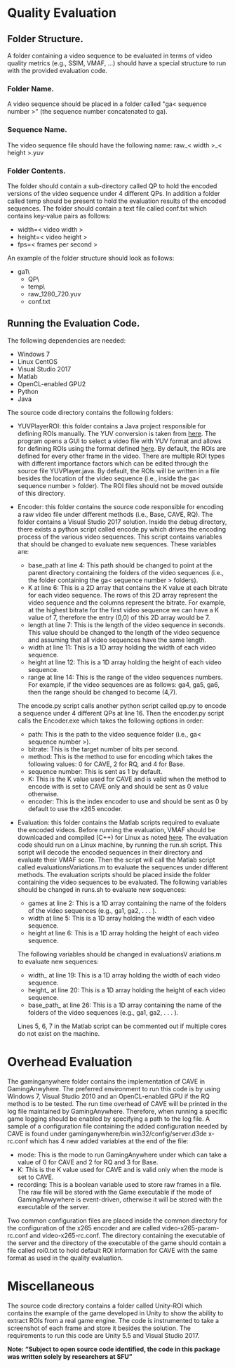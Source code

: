# Quality Evaluation

## Folder Structure. 
A folder containing a video sequence to be evaluated in terms of video quality metrics (e.g., SSIM, VMAF, ...) should have a special structure to run with the provided evaluation code.

### Folder Name. 

A video sequence should be placed in a folder called "ga< sequence number >" (the sequence number 
concatenated to ga).
### Sequence Name. 

The video sequence file should have the following name: raw_< width >_< height >.yuv
### Folder Contents. 

The folder should contain a sub-directory called QP to hold the encoded versions of the video sequence under 4 different QPs. In addition a folder called temp should be present to hold the evaluation results of the encoded sequences. The folder should contain a text file called conf.txt which contains key-value
pairs as follows:
- width=< video width >
- height=< video height >
- fps=< frames per second >

An example of the folder structure should look as follows:
- ga1\
  - QP\
  - temp\
  - raw_1280_720.yuv
  - conf.txt

## Running the Evaluation Code. 

The following dependencies are needed:
- Windows 7
- Linux CentOS
- Visual Studio 2017
- Matlab
- OpenCL-enabled GPU2
- Python
- Java

The source code directory contains the following folders:
- YUVPlayerROI: this folder contains a Java project responsible for defining ROIs manually. The YUV conversion is taken from [here](https://github.com/luuvish/java-yuv-viewer). The program opens a GUI to select a video file with YUV format and allows for defining ROIs using the format defined [here](https://github.com/AlexeyAB/darknet#how-to-train-to-detect-your-custom-objects). By default, the ROIs are defined for every other frame in the video. There are multiple ROI types with different importance factors which can be edited through the source file YUVPlayer.java. By default, the ROIs will be written in a file besides the location of the video sequence (i.e., inside the ga< sequence number > folder). The ROI files
should not be moved outside of this directory.
- Encoder: this folder contains the source code responsible for encoding a raw video file under different methods (i.e., Base, CAVE, RQ). The folder contains a Visual Studio 2017 solution. Inside the debug directory, there exists a python script called encode.py which drives the encoding process of the various video sequences. This script contains variables that should be changed to evaluate new sequences. These
variables are:
  - base_path at line 4: This path should be changed to point at the parent directory containing the folders of the video sequences (i.e., the folder containing the ga< sequence number > folders).
  - K at line 6: This is a 2D array that contains the K value at each bitrate for each video sequence. The rows of this 2D array represent the video sequence and the columns represent the bitrate. For example, at the highest bitrate for the first video sequence we can have a K value of 7, therefore the entry (0,0) of this 2D array would be 7.
  - length at line 7: This is the length of the video sequence
in seconds. This value should be changed to the length of
the video sequence and assuming that all video sequences
have the same length.
  - width at line 11: This is a 1D array holding the width of
each video sequence.
  - height at line 12: This is a 1D array holding the height of
each video sequence.
  - range at line 14: This is the range of the video sequences
numbers. For example, if the video sequences are as follows: ga4, ga5, ga6, then the range should be changed
to become (4,7).

  The encode.py script calls another python script called qp.py to encode a sequence under 4 different QPs at line 16. Then the encoder.py script calls the Encoder.exe which takes the following options in order:

  - path: This is the path to the video sequence folder (i.e., ga< sequence number >).
  - bitrate: This is the target number of bits per second.
  - method: This is the method to use for encoding which takes the following values: 0 for CAVE, 2 for RQ, and 4 for Base.
  - sequence number: This is sent as 1 by default.
  - K: This is the K value used for CAVE and is valid when the method to encode with is set to CAVE only and should be sent as 0 value otherwise.
  - encoder: This is the index encoder to use and should be sent as 0 by default to use the x265 encoder.

- Evaluation: this folder contains the Matlab scripts required to evaluate the encoded videos. Before running the evaluation, VMAF should be downloaded and compiled (C++) for Linux as noted [here](https://github.com/Netflix/vmaf). The evaluation code should run on a Linux machine, by running the run.sh script. This script will decode the encoded sequences in their directory and evaluate their VMAF score. Then the script will call the Matlab script called evaluationsVariations.m to evaluate the sequences under different methods. The evaluation scripts should be placed inside the folder containing the video sequences to be evaluated. The following variables should be changed in runs.sh to evaluate new sequences: 

  - games at line 2: This is a 1D array containing the name of the folders of the video sequences (e.g., ga1, ga2, . . . ).
  - width at line 5: This is a 1D array holding the width of each video sequence.
  - height at line 6: This is a 1D array holding the height of each video sequence.

  The following variables should be changed in evaluationsV ariations.m to evaluate new sequences:
  - width_ at line 19: This is a 1D array holding the width of each video sequence.
  - height_ at line 20: This is a 1D array holding the height of each video sequence.
  - base_path_ at line 26: This is a 1D array containing the name of the folders of the video sequences (e.g., ga1, ga2, . . . ).
  
  Lines 5, 6, 7 in the Matlab script can be commented out if multiple cores do not exist on the machine.

# Overhead Evaluation
The gaminganywhere folder contains the implementation of CAVE in GamingAnwyhere. The preferred environment to run this code is by using Windows 7, Visual Studio 2010 and an OpenCL-enabled GPU if the RQ method is to be tested. The run time overhead of CAVE will be printed in the log file maintained by GamingAnywhere. Therefore, when running a specific game logging should be enabled by specifying a path to the log file. A sample of a configuration file containing the added configuration needed by CAVE is found under gaminganywhere/bin.win32/config/server.d3de x-rc.conf which has 4 new added variables at the end of the file:

- mode: This is the mode to run GamingAnywhere under which can take a value of 0 for CAVE and 2 for RQ and 3 for Base.
- K: This is the K value used for CAVE and is valid only when the mode is set to CAVE.
- recording: This is a boolean variable used to store raw
frames in a file. The raw file will be stored with the Game executable if the mode of GamingAnwywhere is event-driven, otherwise it will be stored with the executable of the server.

Two common configuration files are placed inside the common directory for the configuration of the x265 encoder and are called video-x265-param-rc.conf and video-x265-rc.conf. The directory containing the executable of the server and the directory of the executable of the game should contain a file called roi0.txt to hold default ROI information for CAVE with the same format as used in the quality evaluation.

# Miscellaneous

The source code directory contains a folder called Unity-ROI which contains the example of the game developed in Unity to show the ability to extract ROIs from a real game engine. The code is instrumented to take a screenshot of each frame and store it besides the solution. The requirements to run this code are Unity 5.5 and Visual Studio 2017.

**__Note: “Subject to open source code identified, the code in this package was written solely by researchers at SFU”__**